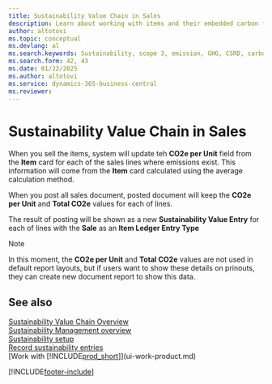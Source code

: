 ```yaml
---
title: Sustainability Value Chain in Sales
description: Learn about working with items and their embedded carbon footprints during the sales process.
author: altotovi
ms.topic: conceptual
ms.devlang: al
ms.search.keywords: Sustainability, scope 3, emission, GHG, CSRD, carbon, CO2, value chain, sales, invoice
ms.search.form: 42, 43
ms.date: 01/22/2025
ms.author: altotovi
ms.service: dynamics-365-business-central
ms.reviewer: 
---
```

# Sustainability Value Chain in Sales    

When you sell the items, system will update teh **CO2e per Unit** field from the **Item** card for each of the sales lines where emissions exist. This information will come from the **Item** card calculated using the average calculation method.  

When you post all sales document, posted document will keep the **CO2e per Unit** and **Total CO2e** values for each of lines.   

The result of posting will be shown as a new **Sustainability Value Entry** for each of lines with the **Sale** as an **Item Ledger Entry Type**

> [!NOTE]
> In this moment, the **CO2e per Unit** and **Total CO2e** values are not used in default report layouts, but if users want to show these details on prinouts, they can create new document report to show this data.  


## See also  

[Sustainability Value Chain Overview](value-chain-howto-overview.md)  
[Sustainability Management overview](finance-manage-sustainability.md)  
[Sustainability setup](finance-sustainability-setup.md)   
[Record sustainability entries](finance-sustainability-journal.md)    
[Work with [!INCLUDE[prod_short](includes/prod_short.md)]](ui-work-product.md)   

[!INCLUDE[footer-include](includes/footer-banner.md)]
